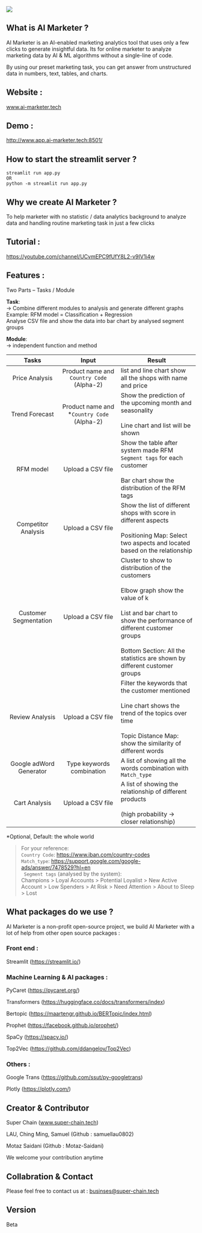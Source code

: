 <img src="https://www.ai-marketer.tech/wp-content/uploads/2022/03/1-removebg-preview-e1648533328450.png">

## What is AI Marketer ?
AI Marketer is an AI-enabled marketing analytics tool that uses only a few clicks to generate insightful data.
Its for online marketer to analyze marketing data by AI & ML algorithms without a single-line of code.

By using our preset marketing task, you can get answer from unstructured data in numbers, text, tables, and charts.

## Website :
www.ai-marketer.tech 

## Demo : 
http://www.app.ai-marketer.tech:8501/

## How to start the streamlit server ?
```
streamlit run app.py
OR
python -m streamlit run app.py
```

## Why we create AI Marketer ?
To help marketer with no statistic / data analytics background to analyze data and handling routine marketing task in just a few clicks

## Tutorial :
https://youtube.com/channel/UCvmEPC9fUfY8L2-v9IV1i4w

## Features :

Two Parts – Tasks / Module

**Task**:
</br>→ Combine different modules to analysis and generate different graphs
</br> Example: RFM model = Classification + Regression
</br>Analyse CSV file and show the data into bar chart by analysed segment groups 


**Module**:
</br>→ independent function and method
</br>

| Tasks | Input | Result |
| :-------------: | :-------------: | ------------- |
| Price Analysis  | Product name and ```Country Code``` (Alpha-2)  | list and line chart show all the shops with name and price |
| Trend Forecast  | Product name and *```Country Code``` (Alpha-2)  | Show the prediction of the upcoming month and seasonality <br/> <br/>Line chart and list will be shown |
| RFM model  | Upload a CSV file  | Show the table after system made RFM ```Segment tags``` for each customer <br/>  <br/>Bar chart show the distribution of the RFM tags |
| Competitor Analysis  | Upload a CSV file  | Show the list of different shops with score in different aspects <br/>  <br/>Positioning Map: Select two aspects and located based on the relationship|
| Customer Segmentation  | Upload a CSV file  | Cluster to show to distribution of the customers <br/> <br/>Elbow graph show the value of k <br/> <br/>List and bar chart to show the performance of different customer groups <br/> <br/>Bottom Section: All the statistics are shown by different customer groups |
| Review Analysis  | Upload a CSV file  | Filter the keywords that the customer mentioned <br/> <br/>Line chart shows the trend of the topics over time <br/> <br/>Topic Distance Map: show the similarity of different words|
| Google adWord Generator  | Type keywords combination  | A list of showing all the words combination with ```Match_type``` |
| Cart Analysis  | Upload a CSV file  | A list of showing the relationship of different products <br/> <br/>(high probability → closer relationship) |

*Optional, Default: the whole world

>For your reference:
<br/>``` Country Code ```: https://www.iban.com/country-codes
<br/>``` Match_type ```: https://support.google.com/google-ads/answer/7478529?hl=en
<br/>``` Segment tags``` (analysed by the system):
<br/>Champions > Loyal Accounts > Potential Loyalist > New Active Account > Low Spenders > At Risk > Need Attention > About to Sleep > Lost


## What packages do we use ?
AI Marketer is a non-profit open-source project, we build AI Marketer with a lot of help from other open source packages :

### Front end :
Streamlit (https://streamlit.io/)

### Machine Learning & AI packages :
PyCaret (https://pycaret.org/)

Transformers (https://huggingface.co/docs/transformers/index)

Bertopic (https://maartengr.github.io/BERTopic/index.html)

Prophet (https://facebook.github.io/prophet/)

SpaCy (https://spacy.io/)

Top2Vec (https://github.com/ddangelov/Top2Vec)


### Others :
Google Trans (https://github.com/ssut/py-googletrans)

Plotly (https://plotly.com/)

## Creator & Contributor 
Super Chain (www.super-chain.tech)

LAU, Ching Ming, Samuel (Github : samuellau0802)

Motaz Saidani (Github : Motaz-Saidani)

We welcome your contribution anytime

## Collabration & Contact 
Please feel free to contact us at : 
businses@super-chain.tech

## Version 
Beta 
